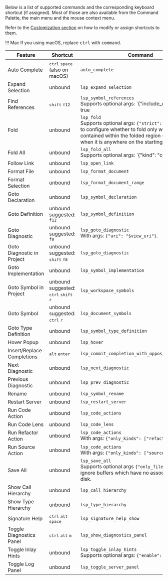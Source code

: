 Below is a list of supported commands and the corresponding keyboard shortcut (if assigned). Most of those are also available from the Command Palette, the main menu and the mouse context menu.

Refer to the [Customization section](customization.md#keyboard-shortcuts-key-bindings) on how to modify or assign shortcuts to them.

!!! Mac
    If you using macOS, replace <kbd>ctrl</kbd> with <kbd>command</kbd>.

| Feature | Shortcut | Command |
| ------- | -------- | ------- |
| Auto Complete | <kbd>ctrl</kbd> <kbd>space</kbd> (also on macOS) | `auto_complete`
| Expand Selection | unbound | `lsp_expand_selection`
| Find References | <kbd>shift</kbd> <kbd>f12</kbd> | `lsp_symbol_references`<br>Supports optional args: `{"include_declaration": true | false, "show_in": "bottom_panel" | "quick_panel"}`.<br>Triggering from context menus while holding <kbd>ctrl</kbd> opens in "side by side" mode.
| Fold | unbound | `lsp_fold`<br>Supports optional args: `{"strict": true/false}` - to configure whether to fold only when the caret is contained within the folded region (`true`), or even when it is anywhere on the starting line (`false`).
| Fold All | unbound | `lsp_fold_all`<br>Supports optional args: `{"kind": "comment" | "imports" | "region"}`.
| Follow Link | unbound | `lsp_open_link`
| Format File | unbound | `lsp_format_document`
| Format Selection | unbound | `lsp_format_document_range`
| Goto Declaration | unbound | `lsp_symbol_declaration`
| Goto Definition | unbound<br>suggested: <kbd>f12</kbd> | `lsp_symbol_definition`
| Goto Diagnostic | unbound<br>suggested: <kbd>f8</kbd> | `lsp_goto_diagnostic`<br>With args: `{"uri": "$view_uri"}`.
| Goto Diagnostic in Project | unbound<br>suggested: <kbd>shift</kbd> <kbd>f8</kbd> | `lsp_goto_diagnostic`
| Goto Implementation | unbound | `lsp_symbol_implementation`
| Goto Symbol in Project | unbound<br>suggested: <kbd>ctrl</kbd> <kbd>shift</kbd> <kbd>r</kbd> | `lsp_workspace_symbols`
| Goto Symbol | unbound<br>suggested: <kbd>ctrl</kbd> <kbd>r</kbd> | `lsp_document_symbols`
| Goto Type Definition | unbound | `lsp_symbol_type_definition`
| Hover Popup | unbound | `lsp_hover`
| Insert/Replace Completions | <kbd>alt</kbd> <kbd>enter</kbd> | `lsp_commit_completion_with_opposite_insert_mode`
| Next Diagnostic | unbound | `lsp_next_diagnostic`
| Previous Diagnostic | unbound | `lsp_prev_diagnostic`
| Rename | unbound | `lsp_symbol_rename`
| Restart Server | unbound | `lsp_restart_server`
| Run Code Action | unbound | `lsp_code_actions`
| Run Code Lens | unbound | `lsp_code_lens`
| Run Refactor Action | unbound | `lsp_code_actions`<br>With args: `{"only_kinds": ["refactor"]}`.
| Run Source Action | unbound | `lsp_code_actions`<br>With args: `{"only_kinds": ["source"]}`.
| Save All | unbound | `lsp_save_all`<br>Supports optional args `{"only_files": true}` - to ignore buffers which have no associated file on disk.
| Show Call Hierarchy | unbound | `lsp_call_hierarchy`
| Show Type Hierarchy | unbound | `lsp_type_hierarchy`
| Signature Help | <kbd>ctrl</kbd> <kbd>alt</kbd> <kbd>space</kbd> | `lsp_signature_help_show`
| Toggle Diagnostics Panel | <kbd>ctrl</kbd> <kbd>alt</kbd> <kbd>m</kbd> | `lsp_show_diagnostics_panel`
| Toggle Inlay Hints | unbound | `lsp_toggle_inlay_hints`<br>Supports optional args: `{"enable": true/false}`.
| Toggle Log Panel | unbound | `lsp_toggle_server_panel`
